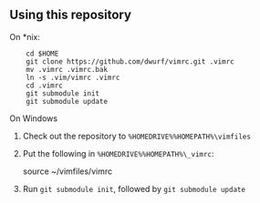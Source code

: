 Using this repository
---------------------

On *nix:

        cd $HOME
        git clone https://github.com/dwurf/vimrc.git .vimrc
        mv .vimrc .vimrc.bak
        ln -s .vim/vimrc .vimrc
        cd .vimrc
        git submodule init
        git submodule update

On Windows

1. Check out the repository to `%HOMEDRIVE%%HOMEPATH%\vimfiles`
1. Put the following in `%HOMEDRIVE%%HOMEPATH%\_vimrc`:

    source ~/vimfiles/vimrc
1. Run `git submodule init`, followed by `git submodule update`

